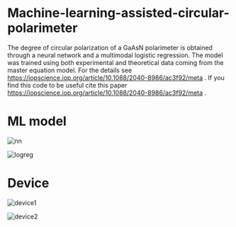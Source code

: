 # Machine-learning-assisted-circular-polarimeter
The degree of circular polarization of a GaAsN polarimeter is obtained through a neural network and a multimodal
logistic regression. The model was trained using both experimental and theoretical data coming from the master
equation model. For the details see https://iopscience.iop.org/article/10.1088/2040-8986/ac3f92/meta .
If you find this code to be useful cite this paper https://iopscience.iop.org/article/10.1088/2040-8986/ac3f92/meta .

# ML model
![nn](https://github.com/alexkunold/Machine-learning-assisted-circular-polarimeter/assets/135926597/aa2bcd1e-89ca-439a-950e-160a98c06bcc)

![logreg](https://github.com/alexkunold/Machine-learning-assisted-circular-polarimeter/assets/135926597/264bba4c-91d5-4335-9ace-ad9f37252919)


# Device
![device1](https://github.com/alexkunold/Machine-learning-assisted-circular-polarimeter/assets/135926597/d9613352-8958-4571-961d-13257a2386db)

![device2](https://github.com/alexkunold/Machine-learning-assisted-circular-polarimeter/assets/135926597/cc0c511d-6a08-456a-b770-14457c4aac82)
